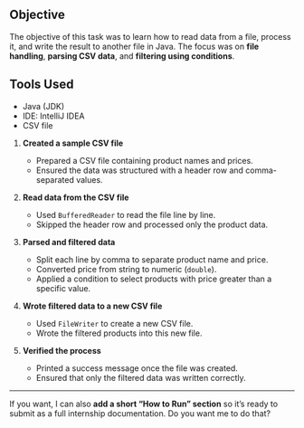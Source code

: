 
## Objective

The objective of this task was to learn how to read data from a file, process it, and write the result to another file in Java. The focus was on **file handling**, **parsing CSV data**, and **filtering using conditions**.

## Tools Used

* Java (JDK)
* IDE: IntelliJ IDEA
* CSV file



1. **Created a sample CSV file**

   * Prepared a CSV file containing product names and prices.
   * Ensured the data was structured with a header row and comma-separated values.

2. **Read data from the CSV file**

   * Used `BufferedReader` to read the file line by line.
   * Skipped the header row and processed only the product data.

3. **Parsed and filtered data**

   * Split each line by comma to separate product name and price.
   * Converted price from string to numeric (`double`).
   * Applied a condition to select products with price greater than a specific value.

4. **Wrote filtered data to a new CSV file**

   * Used `FileWriter` to create a new CSV file.
   * Wrote the filtered products into this new file.

5. **Verified the process**

   * Printed a success message once the file was created.
   * Ensured that only the filtered data was written correctly.



---

If you want, I can also **add a short “How to Run” section** so it’s ready to submit as a full internship documentation. Do you want me to do that?
